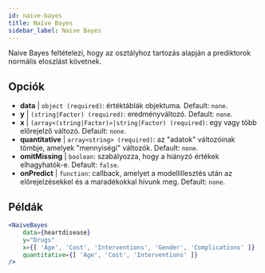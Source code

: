 ```yaml
---
id: naive-bayes
title: Naive Bayes
sidebar_label: Naive Bayes
---
```


Naive Bayes feltételezi, hogy az osztályhoz tartozás alapján a prediktorok normális eloszlást követnek.

## Opciók

* __data__ | `object (required)`: értéktáblák objektuma. Default: `none`.
* __y__ | `(string|Factor) (required)`: eredményváltozó. Default: `none`.
* __x__ | `(array<(string|Factor)>|string|Factor) (required)`: egy vagy több előrejelző változó. Default: `none`.
* __quantitative__ | `array<string> (required)`: az "adatok" változóinak tömbje, amelyek "mennyiségi" változók. Default: `none`.
* __omitMissing__ | `boolean`: szabályozza, hogy a hiányzó értékek elhagyhatók-e. Default: `false`.
* __onPredict__ | `function`: callback, amelyet a modellillesztés után az előrejelzésekkel és a maradékokkal hívunk meg. Default: `none`.


## Példák

```jsx live
<NaiveBayes 
    data={heartdisease} 
    y="Drugs"
    x={[ 'Age', 'Cost', 'Interventions', 'Gender', 'Complications' ]}
    quantitative={[ 'Age', 'Cost', 'Interventions' ]}
/>
```

